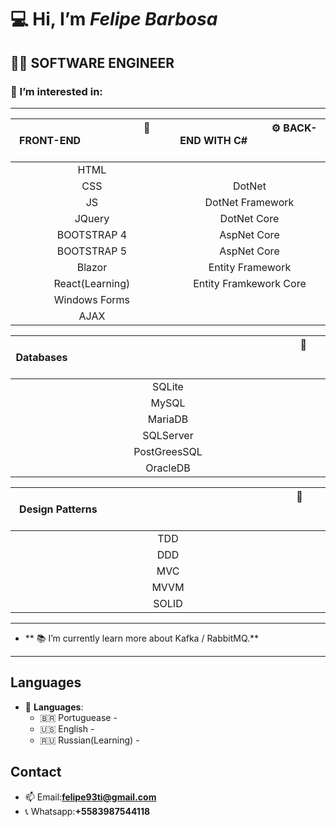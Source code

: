 :computer: Hi, I’m *Felipe Barbosa*
===================================
:man_technologist: SOFTWARE ENGINEER
-----------------------------------
### 👀 I’m interested in:
-----------------------------------

    
 | &ensp; &ensp; &ensp; &ensp; &ensp; &ensp; &ensp;&ensp; &ensp; &ensp; &ensp; &ensp;&ensp; &ensp; &ensp;    :art: **FRONT-END**  &ensp;  &ensp;&ensp; &ensp; &ensp; &ensp;&ensp; &ensp; &ensp; &ensp; &ensp;&ensp; &ensp; &ensp; &ensp; &ensp;|  &ensp;  &ensp; &ensp; &ensp; &ensp;&ensp; &ensp; &ensp; &ensp; &ensp;  &ensp; &ensp; :gear: **BACK-END WITH C#**  &ensp; &ensp; &ensp;&ensp; &ensp; &ensp; &ensp; &ensp;&ensp; &ensp;  &ensp; &ensp; &ensp;|
 |:---:| :---:|
 | HTML                 |                              |
 | CSS                  | DotNet                       |
 | JS                   | DotNet Framework             |
 | JQuery               | DotNet Core                  |
 | BOOTSTRAP 4          | AspNet Core                  |
 | BOOTSTRAP 5          | AspNet Core                  |
 | Blazor               | Entity Framework             |
 | React(Learning)      | Entity Framkework Core       |
 | Windows Forms        |                              |
 | AJAX                 |                              |


 

| &ensp;  &ensp; &ensp; &ensp;  &ensp; &ensp; &ensp; &ensp; &ensp;&ensp;  &ensp; &ensp; &ensp;&ensp; &ensp; &ensp; &ensp; &ensp;&ensp; &ensp; &ensp; &ensp; &ensp;&ensp; &ensp; &ensp; &ensp; &ensp; &ensp; &ensp; &ensp; &ensp; &ensp;&ensp; &ensp; &ensp; &ensp; :floppy_disk: **Databases**  &ensp; &ensp; &ensp; &ensp; &ensp; &ensp;&ensp; &ensp; &ensp; &ensp; &ensp;&ensp; &ensp; &ensp; &ensp; &ensp;&ensp; &ensp; &ensp; &ensp; &ensp;&ensp; &ensp; &ensp; &ensp; &ensp;&ensp;  &ensp;&ensp;  &ensp;&ensp;  &ensp;&ensp;  &ensp;&ensp; &ensp; &ensp; &ensp;  &ensp; |
|:---:|
|    SQLite                    |
|    MySQL                     |
|    MariaDB                   |
|    SQLServer                 |
|    PostGreesSQL              |
|    OracleDB                  |
      
| &ensp;  &ensp; &ensp;  &ensp; &ensp; &ensp; &ensp; &ensp;&ensp;  &ensp; &ensp; &ensp;&ensp; &ensp; &ensp; &ensp; &ensp;&ensp; &ensp; &ensp; &ensp; &ensp;&ensp; &ensp; &ensp; &ensp; &ensp; &ensp; &ensp; &ensp; &ensp; &ensp;&ensp; &ensp; &ensp; &ensp; :triangular_ruler: **Design Patterns**  &ensp; &ensp; &ensp; &ensp; &ensp; &ensp;&ensp; &ensp; &ensp; &ensp; &ensp;&ensp; &ensp; &ensp; &ensp; &ensp;&ensp; &ensp; &ensp; &ensp; &ensp;&ensp; &ensp; &ensp; &ensp; &ensp;&ensp;  &ensp;&ensp;  &ensp;&ensp;  &ensp;&ensp;  &ensp;&ensp; &ensp;  &ensp;| 
|:---:|
|       TDD          |
|       DDD          |
|       MVC          |       
|       MVVM         |
|       SOLID        |
      
 
------------------------------------------------------------------------------------------------

     
- ** :books: I’m currently learn more about Kafka / RabbitMQ.**


------------------------------------------------------------------------------------------------




Languages
------------------------------------------------------------------------------------------------

-  :speech_balloon: **Languages**:
    * :brazil: Portuguease -
    * :us: English -
    * :ru: Russian(Learning) -
 


Contact
------------------------------------------------------------------------------------------------
  
- 📫 Email:**felipe93ti@gmail.com**
- 📞 Whatsapp:**+5583987544118**
